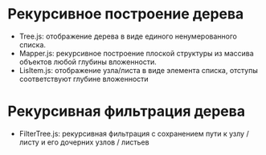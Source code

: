 # Рекурсивное построение дерева

- Tree.js: отображение дерева в виде единого ненумерованного списка. 
- Mapper.js: рекурсивное построение плоской структуры из массива объектов любой глубины вложенности.
- LisItem.js: отображение узла/листа в виде элемента списка, отступы соответствуют глубине вложенности

# Рекурсивная фильтрация дерева
- FilterTree.js: рекурсивная фильтрация с сохранением пути к узлу / листу и его дочерних узлов / листьев
